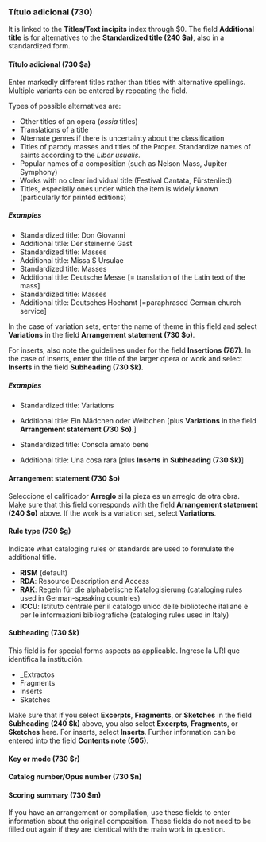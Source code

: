 ### Título adicional (730)

It is linked to the **Titles/Text incipits** index through $0. The field **Additional title** is for alternatives to the **Standardized title (240 $a)**, also in a standardized form.

#### Título adicional (730 $a)

Enter markedly different titles rather than titles with alternative spellings. Multiple variants can be entered by repeating the field.

Types of possible alternatives are:

- Other titles of an opera (_ossia_ titles)
- Translations of a title
- Alternate genres if there is uncertainty about the classification
- Titles of parody masses and titles of the Proper. Standardize names of saints according to the _Liber usualis._
- Popular names of a composition (such as Nelson Mass, Jupiter Symphony)
- Works with no clear individual title (Festival Cantata, Fürstenlied)
- Titles, especially ones under which the item is widely known (particularly for printed editions)

##### Examples

- Standardized title: Don Giovanni
 - Additional title: Der steinerne Gast
- Standardized title: Masses
 - Additional title: Missa S Ursulae
- Standardized title: Masses
 - Additional title: Deutsche Messe [= translation of the Latin text of the mass]
- Standardized title: Masses
 - Additional title: Deutsches Hochamt [=paraphrased German church service]

In the case of variation sets, enter the name of theme in this field and select **Variations** in the field **Arrangement statement (730 $o)**.

For inserts, also note the guidelines under for the field **Insertions (787)**. In the case of inserts, enter the title of the larger opera or work and select **Inserts** in the field **Subheading (730 $k)**.

##### Examples

- Standardized title: Variations
- Additional title: Ein Mädchen oder Weibchen [plus **Variations** in the field **Arrangement statement (730 $o)**.]

- Standardized title: Consola amato bene
- Additional title: Una cosa rara [plus **Inserts** in **Subheading (730 $k)**]


#### Arrangement statement (730 $o)

Seleccione el calificador **Arreglo** si la pieza es un arreglo de otra obra. Make sure that this field corresponds with the field **Arrangement statement (240 $o)** above. If the work is a variation set, select **Variations**.

#### Rule type (730 $g)

Indicate what cataloging rules or standards are used to formulate the additional title.

- **RISM** (default)
- **RDA**: Resource Description and Access
- **RAK**: Regeln für die alphabetische Katalogisierung (cataloging rules used in German-speaking countries)
- **ICCU**: Istituto centrale per il catalogo unico delle biblioteche italiane e per le informazioni bibliografiche (cataloging rules used in Italy)

#### Subheading (730 $k)

This field is for special forms aspects as applicable. Ingrese la URI que identifica la institución.

- _Extractos
- Fragments
- Inserts
- Sketches

Make sure that if you select **Excerpts**, **Fragments**, or **Sketches** in the field **Subheading (240 $k)** above, you also select **Excerpts**, **Fragments**, or **Sketches** here. For inserts, select **Inserts**. Further information can be entered into the field **Contents note (505)**.

#### Key or mode (730 $r)
#### Catalog number/Opus number (730 $n)
#### Scoring summary (730 $m)

If you have an arrangement or compilation, use these fields to enter information about the original composition. These fields do not need to be filled out again if they are identical with the main work in question.
